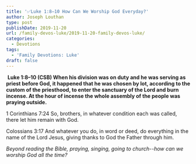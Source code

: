 ```yaml
---
title: '✅Luke 1:8–10 How Can We Worship God Everyday?'
author: Joseph Louthan
type: post
publishDate: 2019-11-20
url: /family-devos-luke/2019-11-20-family-devos-luke/
categories:
  - Devotions
tags:
  - 'Family Devotions: Luke'
draft: false
---
```

​		**Luke 1:8–10 (CSB) When his division was on duty and he was serving as priest before God,  it happened that he was chosen by lot, according to the custom of the priesthood, to enter the sanctuary of the Lord and burn incense.  At the hour of incense the whole assembly of the people was praying outside.** 

1 Corinthians 7:24 So, brothers, in whatever condition each was called, there let him remain with God.

Colossians 3:17 And whatever you do, in word or deed, do everything in the name of the Lord Jesus, giving thanks to God the Father through him.

*Beyond reading the Bible, praying, singing, going to church--how can we worship God all the time?*